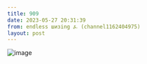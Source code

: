 ```yaml
---
title: 909
date: 2023-05-27 20:31:39
from: endless шизing ⍼ (channel1162404975)
layout: post
---
```


![image](photos/photo_64@27-05-2023_20-31-39.jpg)


